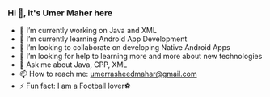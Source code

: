 ### Hi 👋, it's Umer Maher here



- 🔭 I’m currently working on Java and XML
- 🌱 I’m currently learning Android App Development
- 👯 I’m looking to collaborate on developing Native Android Apps
- 🤔 I’m looking for help to learning more and more about new technologies
- 💬 Ask me about Java, CPP, XML 
- 📫 How to reach me: umerrasheedmahar@gmail.com
- ⚡ Fun fact: I am a Football lover⚽
